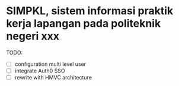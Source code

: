 # SIMPKL, sistem informasi praktik kerja lapangan pada politeknik negeri xxx

TODO:
- [ ] configuration multi level user
- [ ] integrate Auth0 SSO
- [ ] rewrite with HMVC architecture
